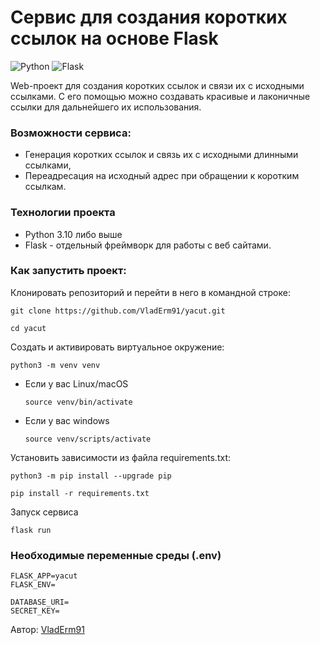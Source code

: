 # Сервис для создания коротких ссылок на основе Flask
![Python](https://img.shields.io/badge/python-3670A0?style=for-the-badge&logo=python&logoColor=ffdd54) 
![Flask](https://img.shields.io/badge/flask-%23000.svg?style=for-the-badge&logo=flask&logoColor=white)


Web-проект для создания коротких ссылок и связи их с исходными ссылками. 
С его помощью можно создавать красивые и лаконичные ссылки для дальнейшего их использования.

### Возможности сервиса:

- Генерация коротких ссылок и связь их с исходными длинными ссылками,
- Переадресация на исходный адрес при обращении к коротким ссылкам.

### Технологии проекта

* Python 3.10 либо выше
* Flask - отдельный фреймворк для работы с веб сайтами. 

### Как запустить проект:
Клонировать репозиторий и перейти в него в командной строке:

```
git clone https://github.com/VladErm91/yacut.git

cd yacut
```

Cоздать и активировать виртуальное окружение:

```
python3 -m venv venv
```

* Если у вас Linux/macOS

    ```
    source venv/bin/activate
    ```

* Если у вас windows

    ```
    source venv/scripts/activate
    ```

Установить зависимости из файла requirements.txt:

```
python3 -m pip install --upgrade pip
```

```
pip install -r requirements.txt
```

Запуск сервиса 

```
flask run
```
### Необходимые переменные среды (.env)

```
FLASK_APP=yacut
FLASK_ENV=

DATABASE_URI=
SECRET_KEY=
```
Автор: [VladErm91](https://github.com/VladErm91)
